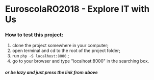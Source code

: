 # EuroscolaRO2018 - Explore IT with Us

### How to test this project:

  1. clone the project somewhere in your computer;
  2. open terminal and cd to the root of the project folder;
  3. run `php -S localhost:8000` ;
  4. go to your browser and type "localhost:8000" in the searching box.
  
##### or be lazy and just press the link from above
